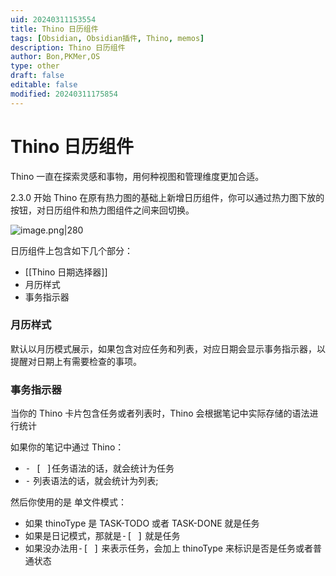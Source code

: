 ```yaml
---
uid: 20240311153554
title: Thino 日历组件
tags: [Obsidian, Obsidian插件, Thino, memos]
description: Thino 日历组件
author: Bon,PKMer,OS
type: other
draft: false
editable: false
modified: 20240311175854
---
```


# Thino 日历组件

Thino 一直在探索灵感和事物，用何种视图和管理维度更加合适。

2.3.0 开始 Thino 在原有热力图的基础上新增日历组件，你可以通过热力图下放的按钮，对日历组件和热力图组件之间来回切换。

![image.png|280](https://cdn.pkmer.cn/images/20240311153602.png!pkmer)

日历组件上包含如下几个部分：

- [[Thino 日期选择器]]
- 月历样式
- 事务指示器

### 月历样式

默认以月历模式展示，如果包含对应任务和列表，对应日期会显示事务指示器，以提醒对日期上有需要检查的事项。

### 事务指示器

当你的 Thino 卡片包含任务或者列表时，Thino 会根据笔记中实际存储的语法进行统计

如果你的笔记中通过 Thino：

- <kbd>- [ ]</kbd>任务语法的话，就会统计为任务
- <kbd>-</kbd> 列表语法的话，就会统计为列表;

然后你使用的是 单文件模式：

- 如果 thinoType 是 TASK-TODO 或者 TASK-DONE 就是任务
- 如果是日记模式，那就是<kbd>-[ ]</kbd> 就是任务
- 如果没办法用<kbd>-[ ]</kbd> 来表示任务，会加上 thinoType 来标识是否是任务或者普通状态